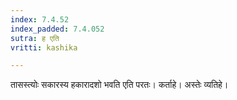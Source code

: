 ```yaml
---
index: 7.4.52
index_padded: 7.4.052
sutra: ह एति
vritti: kashika

---
```

तासस्त्योः सकारस्य हकारादशो भवति एति परतः। कर्ताहे। अस्तेः व्यतिहे।